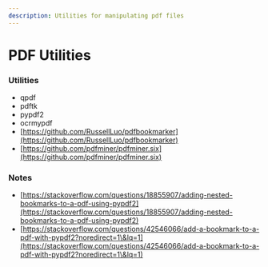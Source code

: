 ```yaml
---
description: Utilities for manipulating pdf files
---
```


# PDF Utilities

### Utilities

* qpdf
* pdftk
* pypdf2
* ocrmypdf
* [https://github.com/RussellLuo/pdfbookmarker](https://github.com/RussellLuo/pdfbookmarker)
* [https://github.com/pdfminer/pdfminer.six](https://github.com/pdfminer/pdfminer.six)

### Notes

* [https://stackoverflow.com/questions/18855907/adding-nested-bookmarks-to-a-pdf-using-pypdf2](https://stackoverflow.com/questions/18855907/adding-nested-bookmarks-to-a-pdf-using-pypdf2)
* [https://stackoverflow.com/questions/42546066/add-a-bookmark-to-a-pdf-with-pypdf2?noredirect=1\&lq=1](https://stackoverflow.com/questions/42546066/add-a-bookmark-to-a-pdf-with-pypdf2?noredirect=1\&lq=1)

